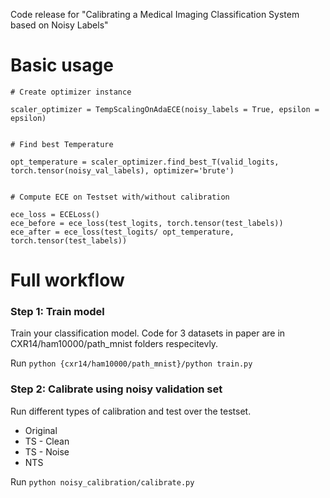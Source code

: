 Code release for "Calibrating a Medical Imaging Classification System based on Noisy Labels"

# Basic usage
```
# Create optimizer instance

scaler_optimizer = TempScalingOnAdaECE(noisy_labels = True, epsilon = epsilon)


# Find best Temperature

opt_temperature = scaler_optimizer.find_best_T(valid_logits, torch.tensor(noisy_val_labels), optimizer='brute')


# Compute ECE on Testset with/without calibration

ece_loss = ECELoss()
ece_before = ece_loss(test_logits, torch.tensor(test_labels))
ece_after = ece_loss(test_logits/ opt_temperature, torch.tensor(test_labels))
```

# Full workflow
### Step 1: Train model
Train your classification model. Code for 3 datasets in paper are in CXR14/ham10000/path_mnist folders respecitevly.

Run
```python {cxr14/ham10000/path_mnist}/python train.py```

### Step 2: Calibrate using noisy validation set
Run different types of calibration and test over the testset.
* Original
* TS - Clean
* TS - Noise
* NTS

Run
```python noisy_calibration/calibrate.py```

